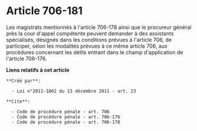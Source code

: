 # Article 706-181

Les magistrats mentionnés à l'article 706-178 ainsi que le procureur général près la cour d'appel compétente peuvent demander
à des assistants spécialisés, désignés dans les conditions prévues à l'article 706, de participer, selon les modalités
prévues à ce même article 706, aux procédures concernant les délits entrant dans le champ d'application de l'article 706-176.

**Liens relatifs à cet article**

	**Créé par**:

	  - Loi n°2011-1862 du 13 décembre 2011 - art. 23

	**Cite**:

	  - Code de procédure pénale - art. 706
	  - Code de procédure pénale - art. 706-176
	  - Code de procédure pénale - art. 706-178
